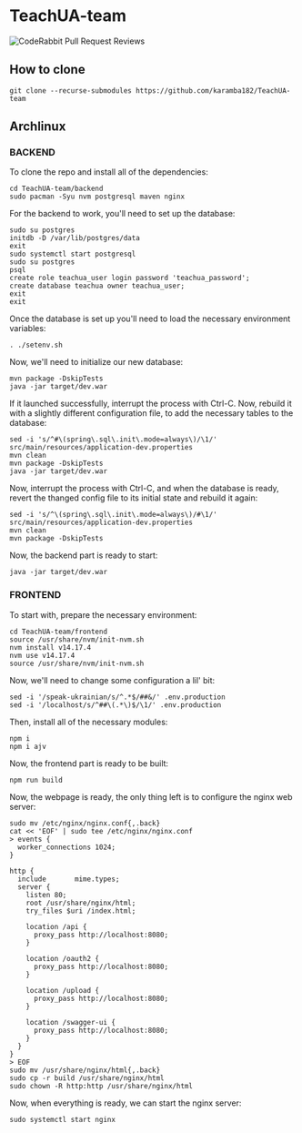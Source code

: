 # TeachUA-team

![CodeRabbit Pull Request Reviews](https://img.shields.io/coderabbit/prs/github/karamba182/TechUA-team?utm_source=oss&utm_medium=github&utm_campaign=karamba182%2FTechUA-team&labelColor=171717&color=FF570A&link=https%3A%2F%2Fcoderabbit.ai&label=CodeRabbit+Reviews)



## How to clone
```
git clone --recurse-submodules https://github.com/karamba182/TeachUA-team
```

## Archlinux

### BACKEND

To clone the repo and install all of the dependencies:
```
cd TeachUA-team/backend
sudo pacman -Syu nvm postgresql maven nginx
```

For the backend to work, you'll need to set up the database:
```
sudo su postgres
initdb -D /var/lib/postgres/data
exit
sudo systemctl start postgresql
sudo su postgres
psql
create role teachua_user login password 'teachua_password';
create database teachua owner teachua_user;
exit
exit
```
Once the database is set up you'll need to load the necessary environment
variables:
```
. ./setenv.sh
```
Now, we'll need to initialize our new database:
```
mvn package -DskipTests
java -jar target/dev.war
```
If it launched successfully, interrupt the process with Ctrl-C.
Now, rebuild it with a slightly different configuration file, to add the
necessary tables to the database:
```
sed -i 's/^#\(spring\.sql\.init\.mode=always\)/\1/' src/main/resources/application-dev.properties
mvn clean
mvn package -DskipTests
java -jar target/dev.war
```
Now, interrupt the process with Ctrl-C, and when the database is ready, revert
the thanged config file to its initial state and rebuild it again:
```
sed -i 's/^\(spring\.sql\.init\.mode=always\)/#\1/' src/main/resources/application-dev.properties
mvn clean
mvn package -DskipTests
```
Now, the backend part is ready to start:
```
java -jar target/dev.war
```

### FRONTEND
To start with, prepare the necessary environment:
```
cd TeachUA-team/frontend
source /usr/share/nvm/init-nvm.sh
nvm install v14.17.4
nvm use v14.17.4
source /usr/share/nvm/init-nvm.sh
```
Now, we'll need to change some configuration a lil' bit:
```
sed -i '/speak-ukrainian/s/^.*$/##&/' .env.production
sed -i '/localhost/s/^##\(.*\)$/\1/' .env.production
```
Then, install all of the necessary modules:
```
npm i
npm i ajv
```
Now, the frontend part is ready to be built:
```
npm run build
```
Now, the webpage is ready, the only thing left is to configure the nginx web
server:
```
sudo mv /etc/nginx/nginx.conf{,.back}
cat << 'EOF' | sudo tee /etc/nginx/nginx.conf
> events {
  worker_connections 1024;
}

http {
  include       mime.types;
  server {
    listen 80;
    root /usr/share/nginx/html;
    try_files $uri /index.html;

    location /api {
      proxy_pass http://localhost:8080;
    }

    location /oauth2 {
      proxy_pass http://localhost:8080;
    }

    location /upload {
      proxy_pass http://localhost:8080;
    }

    location /swagger-ui {
      proxy_pass http://localhost:8080;
    }
  }
}
> EOF
sudo mv /usr/share/nginx/html{,.back}
sudo cp -r build /usr/share/nginx/html
sudo chown -R http:http /usr/share/nginx/html
```
Now, when everything is ready, we can start the nginx server:
```
sudo systemctl start nginx
```
